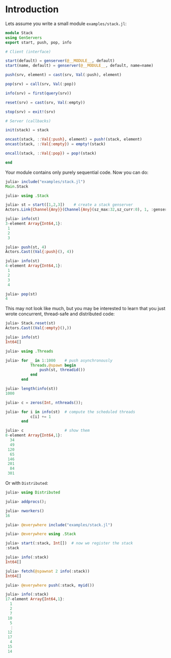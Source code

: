 # Introduction

Lets assume you write a small module `examples/stack.jl`:

```julia
module Stack
using GenServers
export start, push, pop, info

# Client (interface)

start(default) = genserver(@__MODULE__, default)
start(name, default) = genserver(@__MODULE__, default, name=name)

push(srv, element) = cast(srv, Val(:push), element)

pop(srv) = call(srv, Val(:pop))

info(srv) = first(query(srv))

reset(srv) = cast(srv, Val(:empty)) 

stop(srv) = exit!(srv)

# Server (callbacks)

init(stack) = stack

oncast(stack, ::Val{:push}, element) = push!(stack, element)
oncast(stack, ::Val{:empty}) = empty!(stack)

oncall(stack, ::Val{:pop}) = pop!(stack)

end
```

Your module contains only purely sequential code. Now you can do:

```julia
julia> include("examples/stack.jl")
Main.Stack

julia> using .Stack

julia> st = start([1,2,3])    # create a stack genserver
Actors.Link{Channel{Any}}(Channel{Any}(sz_max:32,sz_curr:0), 1, :genserver)

julia> info(st)
3-element Array{Int64,1}:
 1
 2
 3

julia> push(st, 4)
Actors.Cast((Val{:push}(), 4))

julia> info(st)
4-element Array{Int64,1}:
 1
 2
 3
 4

julia> pop(st)
4
```

This may not look like much, but you may be interested to learn that you just wrote concurrent, thread-safe and distributed code:

```julia
julia> Stack.reset(st)
Actors.Cast((Val{:empty}(),))

julia> info(st)
Int64[]

julia> using .Threads

julia> for _ in 1:1000    # push asynchronously
           Threads.@spawn begin
               push(st, threadid())
           end
       end

julia> length(info(st))
1000

julia> c = zeros(Int, nthreads());

julia> for i in info(st)  # compute the scheduled threads
           c[i] += 1
       end

julia> c                  # show them
8-element Array{Int64,1}:
  34
  49
 120
  65
 146
 201
  84
 301
```

Or with `Distributed`:

```julia
julia> using Distributed

julia> addprocs();

julia> nworkers()
16

julia> @everywhere include("examples/stack.jl")

julia> @everywhere using .Stack

julia> start(:stack, Int[])  # now we register the stack
:stack

julia> info(:stack)
Int64[]

julia> fetch(@spawnat 2 info(:stack))
Int64[]

julia> @everywhere push(:stack, myid())

julia> info(:stack)
17-element Array{Int64,1}:
  1
  2
  7
 10
  5
  ⋮
 12
 17
  4
 15
 14
```
